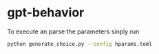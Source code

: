 # gpt-behavior

To execute an parse the parameters sinply run 

```bash
python generate_choice.py --config hparams.toml
```
